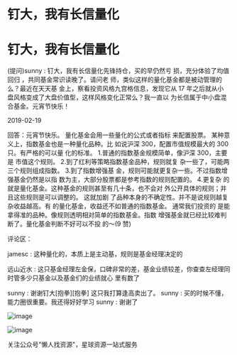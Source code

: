 # 钉大，我有长信量化

# 钉大，我有长信量化

(提问)sunny : 钉大，我有长信量化先锋持仓，买的早仍然亏 损，充分体验了均值回归 ，共同基金常识读晚了。请问老 师，类似这样的量化基金都是被动管理的么？最近在天天基 金上，察看投资风格九宫格信息，发现它从 17 年之后就从小 盘风格变成了大盘价值型，这样风格变化正常么？我一直以 为长信属于中小盘混合基金。元宵节快乐！

2019-02-19

回答：元宵节快乐。 量化基金会用一些量化的公式或者指标 来配置股票。 某种意义上，指数基金也是一种量化品种。比 如说沪深 300，配置市值规模最大的 300 只。有严格的可以量 化的标准。 1.普通的指数基金规模简单，像沪深 300，主要是 市值这个规则。 2.到了红利等策略指数基金品种，规则就复 杂一些了，可能两三个规则组成指数。 3.到了指数增强基 金，规则可能就更复杂一些。不过指数增强基金仍然是以指 数为主，大部分股票都是参考指数的规则配置的。 4.更复杂 的就是量化基金。这种基金的规则甚至有几十条，也不会对 外公开具体的规则；并且这些规则是可以调整的。 这就加剧 了品种本身的不确定性。并不是说规则越复杂收益越高。有 的量化基金，收益还不如普通的指数基金。 通常我们投资的 是能拿得准的品种。像规则透明相对简单的指数基金。指数 增强基金就已经比较难判断了。量化基金判断不好可以不投 的～(9 赞)

评论区：

jamesc : 这种量化的，本质上是主动基，规则是基金经理决定的

远山近水 : 这只基金经理左金保，口碑非常的差，基金业绩较差，你查查左经理同时管多少只基金以及基金们的业绩就心 里有数了

sunny : 谢谢钉大[抱拳][抱拳] 这只我打算逢高卖出了。 sunny : 买的时候不懂，能力圈很重要。我还得好好学习 sunny : 谢谢了

![image](img/Image_1161.png)

![image](img/Image_1171.png)

关注公众号"懒人找资源"，星球资源一站式服务